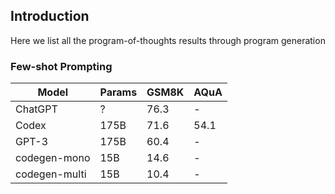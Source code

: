 ## Introduction
Here we list all the program-of-thoughts results through program generation

### Few-shot Prompting

| Model         |  Params  |  GSM8K  | AQuA |
| --------------|----------|---------|------|
| ChatGPT       |  ?       |  76.3   |  -   |
| Codex         |  175B    |  71.6   | 54.1 |
| GPT-3         |  175B    |  60.4   |  -   |
| codegen-mono  |  15B     |  14.6   |  -   |
| codegen-multi |  15B     |  10.4   |  -   |
